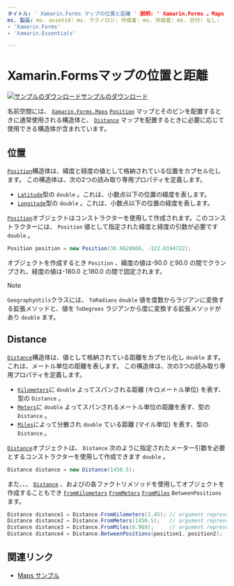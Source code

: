 ```yaml
---
タイトル: ' Xamarin.Forms マップの位置と距離 ' 説明: ' Xamarin.Forms 。Maps 名前空間には、マップとそのピンを配置するときに通常使用される位置構造体と、マップを配置するときに必要に応じて使用できる距離構造体が含まれます。
ms. 製品: ms. assetid: ms. テクノロジ: 作成者: ms. 作成者: ms. 日付: なし:
- 'Xamarin.Forms'
- 'Xamarin.Essentials'

---
```


# <a name="xamarinforms-map-position-and-distance"></a>Xamarin.Formsマップの位置と距離

[![サンプルのダウンロード](~/media/shared/download.png)サンプルのダウンロード](https://docs.microsoft.com/samples/xamarin/xamarin-forms-samples/workingwithmaps)

名前空間には、 [`Xamarin.Forms.Maps`](xref:Xamarin.Forms.Maps) [`Position`](xref:Xamarin.Forms.Maps.Position) マップとそのピンを配置するときに通常使用される構造体と、 [`Distance`](xref:Xamarin.Forms.Maps.Distance) マップを配置するときに必要に応じて使用できる構造体が含まれています。

## <a name="position"></a>位置

[`Position`](xref:Xamarin.Forms.Maps.Position)構造体は、緯度と経度の値として格納されている位置をカプセル化します。 この構造体は、次の2つの読み取り専用プロパティを定義します。

- [`Latitude`](xref:Xamarin.Forms.Maps.Position.Latitude)型の `double` 。これは、小数点以下の位置の緯度を表します。
- [`Longitude`](xref:Xamarin.Forms.Maps.Position.Longitude)型の `double` 。これは、小数点以下の位置の経度を表します。

[`Position`](xref:Xamarin.Forms.Maps.Position)オブジェクトはコンストラクターを使用して作成されます。このコンストラクターには、 `Position` 値として指定された緯度と経度の引数が必要です `double` 。

```csharp
Position position = new Position(36.9628066, -122.0194722);
```

オブジェクトを作成するとき `Position` 、緯度の値は-90.0 と90.0 の間でクランプされ、経度の値は-180.0 と180.0 の間で固定されます。

> [!NOTE]
> `GeographyUtils`クラスには、 `ToRadians` `double` 値を度数からラジアンに変換する拡張メソッドと、値を `ToDegrees` ラジアンから度に変換する拡張メソッドがあり `double` ます。

## <a name="distance"></a>Distance

[`Distance`](xref:Xamarin.Forms.Maps.Distance)構造体は、値として格納されている距離をカプセル化し `double` ます。これは、メートル単位の距離を表します。 この構造体は、次の3つの読み取り専用プロパティを定義します。

- [`Kilometers`](xref:Xamarin.Forms.Maps.Distance.Kilometers)に `double` よってスパンされる距離 (キロメートル単位) を表す、型の `Distance` 。
- [`Meters`](xref:Xamarin.Forms.Maps.Distance.Meters)に `double` よってスパンされるメートル単位の距離を表す、型の `Distance` 。
- [`Miles`](xref:Xamarin.Forms.Maps.Distance.Miles)によって分散され `double` ている距離 (マイル単位) を表す、型の `Distance` 。

[`Distance`](xref:Xamarin.Forms.Maps.Distance)オブジェクトは、 `Distance` 次のように指定されたメーター引数を必要とするコンストラクターを使用して作成できます `double` 。

```csharp
Distance distance = new Distance(1450.5);
```

また、、、 [`Distance`](xref:Xamarin.Forms.Maps.Distance) 、およびの各ファクトリメソッドを使用してオブジェクトを作成することもでき [`FromKilometers`](xref:Xamarin.Forms.Maps.Distance.FromKilometers*) [`FromMeters`](xref:Xamarin.Forms.Maps.Distance.FromMeters*) [`FromMiles`](xref:Xamarin.Forms.Maps.Distance.FromMiles*) `BetweenPositions` ます。

```csharp
Distance distance1 = Distance.FromKilometers(1.45); // argument represents the number of kilometers
Distance distance2 = Distance.FromMeters(1450.5);   // argument represents the number of meters
Distance distance3 = Distance.FromMiles(0.969);     // argument represents the number of miles
Distance distance4 = Distance.BetweenPositions(position1, position2);
```

## <a name="related-links"></a>関連リンク

- [Maps サンプル](https://docs.microsoft.com/samples/xamarin/xamarin-forms-samples/workingwithmaps)
